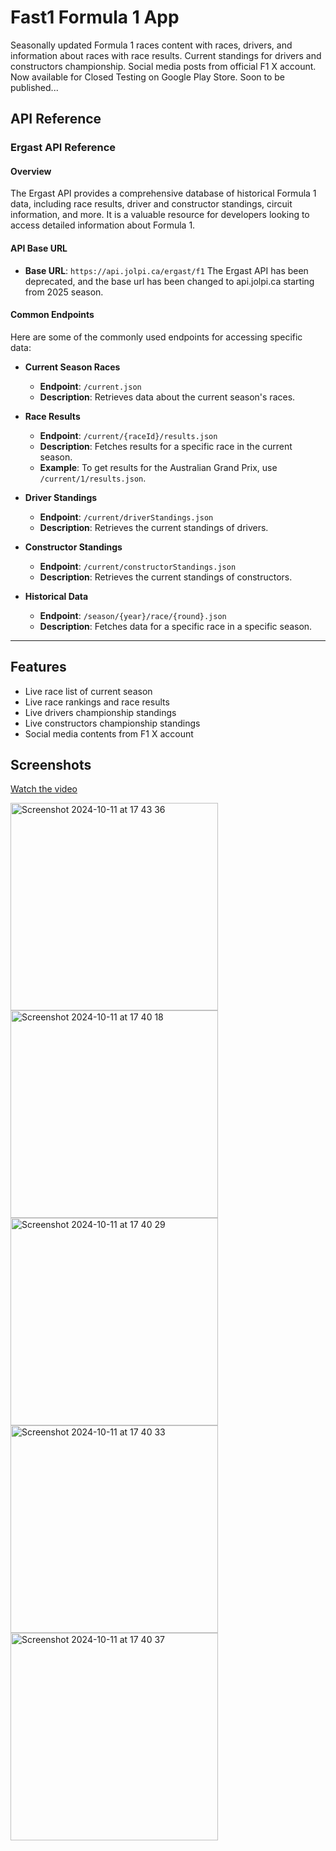 # Fast1 Formula 1 App

Seasonally updated Formula 1 races content with races, drivers, and information about races with race results. Current standings for drivers and constructors championship. Social media posts from official F1 X account. Now available for Closed Testing on Google Play Store. Soon to be published...

## API Reference

### Ergast API Reference

#### Overview
The Ergast API provides a comprehensive database of historical Formula 1 data, including race results, driver and constructor standings, circuit information, and more. It is a valuable resource for developers looking to access detailed information about Formula 1.

#### API Base URL
- **Base URL**: `https://api.jolpi.ca/ergast/f1`
The Ergast API has been deprecated, and the base url has been changed to api.jolpi.ca starting from 2025 season.

#### Common Endpoints
Here are some of the commonly used endpoints for accessing specific data:

- **Current Season Races**
  - **Endpoint**: `/current.json`
  - **Description**: Retrieves data about the current season's races.

- **Race Results**
  - **Endpoint**: `/current/{raceId}/results.json`
  - **Description**: Fetches results for a specific race in the current season.
  - **Example**: To get results for the Australian Grand Prix, use `/current/1/results.json`.

- **Driver Standings**
  - **Endpoint**: `/current/driverStandings.json`
  - **Description**: Retrieves the current standings of drivers.

- **Constructor Standings**
  - **Endpoint**: `/current/constructorStandings.json`
  - **Description**: Retrieves the current standings of constructors.

- **Historical Data**
  - **Endpoint**: `/season/{year}/race/{round}.json`
  - **Description**: Fetches data for a specific race in a specific season.

---

## Features

- Live race list of current season
- Live race rankings and race results
- Live drivers championship standings
- Live constructors championship standings
- Social media contents from F1 X account

## Screenshots

[Watch the video](https://github.com/user-attachments/assets/dac3d2e3-9405-4dbc-a97f-7f5c44eaaf0e)

<img width="332" alt="Screenshot 2024-10-11 at 17 43 36" src="https://github.com/user-attachments/assets/ece353de-aac1-4d00-8aaf-cfb68e97c79d">

<img width="332" alt="Screenshot 2024-10-11 at 17 40 18" src="https://github.com/user-attachments/assets/314b6241-1759-42c1-ab30-057f312ba272">

<img width="332" alt="Screenshot 2024-10-11 at 17 40 29" src="https://github.com/user-attachments/assets/a5906d84-add3-4831-be49-ab8d0cc40b56">

<img width="332" alt="Screenshot 2024-10-11 at 17 40 33" src="https://github.com/user-attachments/assets/7905adbc-7b88-4c67-9723-70693aaf0303">

<img width="332" alt="Screenshot 2024-10-11 at 17 40 37" src="https://github.com/user-attachments/assets/ab20b1c1-d5ef-4206-8349-8b1d6ea27c0e">

